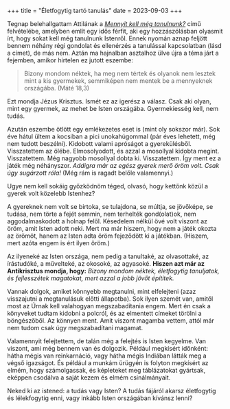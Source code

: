 +++
title = "Életfogytig tartó tanulás"
date = 2023-09-03
+++

[1]: https://kialtoszo.hu/mennyit-kell-meg-tanulnunk/

Tegnap belehallgattam Attilának a
[<cite>Mennyit kell még tanulnunk?</cite>][1]
című felvételébe,
amelyben említ egy idős férfit,
aki egy hozzászólásban olyasmit írt,
hogy sokat kell még tanulnunk Istenről.
Ennek nyomán
aznap feljött bennem néhány régi gondolat
és ellenérzés
a tanulással kapcsolatban
(lásd a címet),
de más nem.
Aztán ma hajnalban asztalhoz ülve
újra a téma járt a fejemben,
amikor hirtelen ez jutott eszembe:

> Bizony mondom néktek,
> ha meg nem tértek
> és olyanok nem lesztek
> mint a kis gyermekek,
> semmiképen nem mentek be a mennyeknek országába.
> (Máté 18,3)

Ezt mondja Jézus Krisztus.
Ismét ez az igerész a válasz.
Csak aki olyan, mint egy gyermek,
az mehet be Isten országába.
Gyermekiesség kell, nem tudás.

Azután eszembe ötlött egy emlékezetes eset is
(mint oly sokszor már).
Sok éve hátul ültem a kocsiban a pici unokahúgommal
(pár éves lehetett, még nem tudott beszélni).
Kidobott valami apróságot a gyerekülésből.
Visszatettem az ölébe.
Elmosolyodott,
és azzal a mosollyal kidobta megint.
Visszatettem.
Még nagyobb mosollyal dobta ki.
Visszatettem.
Így ment ez a játék még néhányszor.
*Addigra már az egész gyerek merő öröm volt.
Csak úgy sugárzott róla!*
(Még rám is ragadt belőle valamennyi.)

Ugye nem kell sokáig győzködnöm téged, olvasó,
hogy kettőnk közül a gyerek volt közelebb Istenhez?

A gyereknek nem volt
se birtoka,
se tulajdona,
se múltja,
se jövőképe,
se tudása,
nem törte a fejét semmin,
nem terhelték gond(olat)ok,
nem aggodalmaskodott a holnap felől.
Késedelem nélkül övé volt viszont az öröm,
amit Isten adott neki.
Mert ma már hiszem,
hogy nem a játék okozta az örömöt,
hanem az Isten adta öröm fejeződött ki a játékban.
(Hiszem, mert azóta engem is ért ilyen öröm.)

Az ilyeneké az Isten országa,
nem pedig a tanultaké,
az olvasottaké,
az írástudóké,
a művelteké,
az okosoké,
az agyasoké.
**Hiszen azt már az Antikrisztus mondja,
hogy:** <i>Bizony mondom néktek,
életfogytig tanuljatok,
és fejlesszétek magatokat,
mert azzal a jobb jövőt építitek.</i>

Vannak dolgok,
amiket könnyebb megtanulni,
mint elfelejteni
(azaz visszajutni a megtanulásuk előtti állapotba).
Sok ilyen szemét van,
amitől most az Úrnak kell valahogyan megszabadítania engem.
Mert én csak a könyveket tudtam kidobni a polcról,
és az elmentett címeket törölni a böngészőből.
Az könnyen ment.
Amit viszont magamba vettem,
attól már nem tudom csak úgy megszabadítani magamat.

Valamennyit felejtettem,
de talán még a felejtés is Isten kegyelme.
Van viszont, ami még bennem van és dolgozik.
Például megkísért időnként:
hátha mégis van reinkarnáció,
vagy hátha mégis Indiában látták meg a végső igazságot.
És például a munkám ürügyén is folyton megkísért az elmém,
hogy számolgassak,
és képleteket meg táblázatokat gyártsak,
eképpen csodálva a saját kezem és elmém csinálmányait.

Neked ki az istened:
a tudás vagy Isten?
A tudás fájáról akarsz
életfogytig és lélekfogytig enni,
vagy inkább Isten országában kívánsz lenni?
